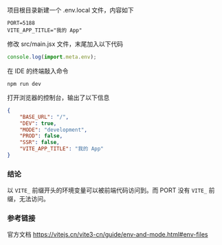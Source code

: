项目根目录新建一个 .env.local 文件，内容如下

```
PORT=5188
VITE_APP_TITLE="我的 App"
```

修改 src/main.jsx 文件，末尾加入以下代码

```js
console.log(import.meta.env);
```

在 IDE 的终端敲入命令

```shell
npm run dev
```

打开浏览器的控制台，输出了以下信息

```json
{
	"BASE_URL": "/",
	"DEV": true,
	"MODE": "development",
	"PROD": false,
	"SSR": false,
	"VITE_APP_TITLE": "我的 App"
}
```

### 结论

以 `VITE_` 前缀开头的环境变量可以被前端代码访问到。而 PORT 没有 `VITE_` 前缀，无法访问。

### 参考链接

官方文档 https://vitejs.cn/vite3-cn/guide/env-and-mode.html#env-files
